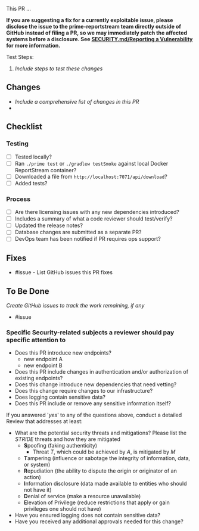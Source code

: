 This PR ...

**If you are suggesting a fix for a currently exploitable issue, please disclose the issue to the prime-reportstream team directly outside of GitHub instead of filing a PR, so we may immediately patch the affected systems before a disclosure. See [SECURITY.md/Reporting a Vulnerability](https://github.com/CDCgov/prime-reportstream/blob/master/SECURITY.md#reporting-a-vulnerability) for more information.**

Test Steps:
1. *Include steps to test these changes*

## Changes
- *Include a comprehensive list of changes in this PR*
-

## Checklist

### Testing
- [ ] Tested locally?
- [ ] Ran `./prime test` or `./gradlew testSmoke` against local Docker ReportStream container?
- [ ] Downloaded a file from `http://localhost:7071/api/download`?
- [ ] Added tests?

### Process
- [ ] Are there licensing issues with any new dependencies introduced?
- [ ] Includes a summary of what a code reviewer should test/verify?
- [ ] Updated the release notes?
- [ ] Database changes are submitted as a separate PR?
- [ ] DevOps team has been notified if PR requires ops support?

## Fixes
- #issue - List GitHub issues this PR fixes

## To Be Done
*Create GitHub issues to track the work remaining, if any*
- #issue

### Specific Security-related subjects a reviewer should pay specific attention to
- Does this PR introduce new endpoints?
    - new endpoint A
    - new endpoint B
- Does this PR include changes in authentication and/or authorization of existing endpoints?
- Does this change introduce new dependencies that need vetting?
- Does this change require changes to our infrastructure?
- Does logging contain sensitive data?
- Does this PR include or remove any sensitive information itself?

If you answered '_yes_' to any of the questions above, conduct a detailed Review that addresses at least:

- What are the potential security threats and mitigations? Please list the _STRIDE_ threats and how they are mitigated
    - **S**poofing (faking authenticity)
        - Threat _T_, which could be achieved by _A_, is mitigated by _M_
    - **T**ampering (influence or sabotage the integrity of information, data, or system)
    - **R**epudiation (the ability to dispute the origin or originator of an action)
    - **I**nformation disclosure (data made available to entities who should not have it)
    - **D**enial of service (make a resource unavailable)
    - **E**levation of Privilege (reduce restrictions that apply or gain privileges one should not have)
- Have you ensured logging does not contain sensitive data?
- Have you received any additional approvals needed for this change?
